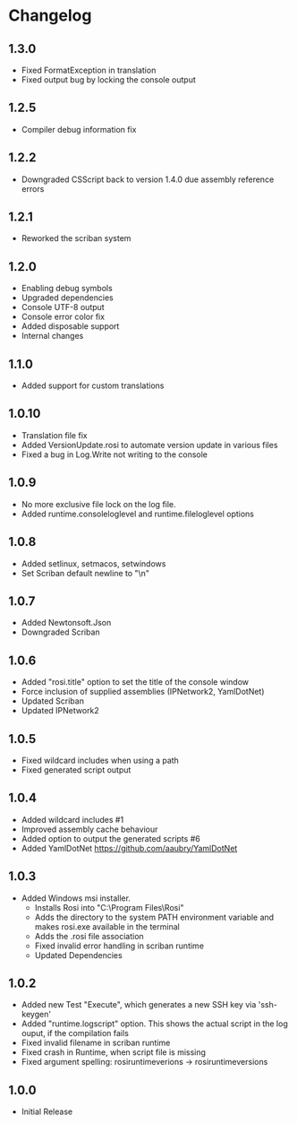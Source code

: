 # Changelog

## 1.3.0
- Fixed FormatException in translation
- Fixed output bug by locking the console output

## 1.2.5
- Compiler debug information fix

## 1.2.2
- Downgraded CSScript back to version 1.4.0 due assembly reference errors

## 1.2.1
- Reworked the scriban system

## 1.2.0
- Enabling debug symbols
- Upgraded dependencies
- Console UTF-8 output
- Console error color fix
- Added disposable support
- Internal changes

## 1.1.0
- Added support for custom translations

## 1.0.10
- Translation file fix
- Added VersionUpdate.rosi to automate version update in various files
- Fixed a bug in Log.Write not writing to the console

## 1.0.9
- No more exclusive file lock on the log file.
- Added runtime.consoleloglevel and runtime.fileloglevel options

## 1.0.8
- Added setlinux, setmacos, setwindows
- Set Scriban default newline to "\n"

## 1.0.7
- Added Newtonsoft.Json
- Downgraded Scriban

## 1.0.6
- Added "rosi.title" option to set the title of the console window
- Force inclusion of supplied assemblies (IPNetwork2, YamlDotNet)
- Updated Scriban
- Updated IPNetwork2

## 1.0.5
- Fixed wildcard includes when using a path
- Fixed generated script output

## 1.0.4
- Added wildcard includes #1
- Improved assembly cache behaviour
- Added option to output the generated scripts #6
- Added YamlDotNet https://github.com/aaubry/YamlDotNet

## 1.0.3
- Added Windows msi installer.
  - Installs Rosi into "C:\Program Files\Rosi\"
  - Adds the directory to the system PATH environment variable and makes rosi.exe available in the terminal
  - Adds the .rosi file association
  - Fixed invalid error handling in scriban runtime
  - Updated Dependencies

## 1.0.2
- Added new Test "Execute", which generates a new SSH key via 'ssh-keygen' 
- Added "runtime.logscript" option. This shows the actual script in the log ouput, if the compilation fails
- Fixed invalid filename in scriban runtime
- Fixed crash in Runtime, when script file is missing
- Fixed argument spelling: rosiruntimeverions -> rosiruntimeversions

## 1.0.0
- Initial Release
